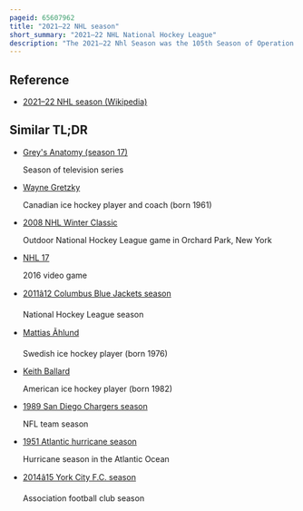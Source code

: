```yaml
---
pageid: 65607962
title: "2021–22 NHL season"
short_summary: "2021–22 NHL National Hockey League"
description: "The 2021–22 Nhl Season was the 105th Season of Operation of the National Hockey League. The League expanded to 32 Teams with the Addition of the Seattle Kraken. The League had an october-to-april Regular Season Scheduling and a full 82-game Regular Season for the first Time since the 2018–19 Nhl Season as the previous two Nhl Seasons were shortened due to the Covid-19 Pandemic. The Season began on October 12."
---
```


## Reference

- [2021–22 NHL season (Wikipedia)](https://en.wikipedia.org/?curid=65607962)

## Similar TL;DR

- [Grey's Anatomy (season 17)](/tldr/en/greys-anatomy-season-17)

  Season of television series

- [Wayne Gretzky](/tldr/en/wayne-gretzky)

  Canadian ice hockey player and coach (born 1961)

- [2008 NHL Winter Classic](/tldr/en/2008-nhl-winter-classic)

  Outdoor National Hockey League game in Orchard Park, New York

- [NHL 17](/tldr/en/nhl-17)

  2016 video game

- [2011â12 Columbus Blue Jackets season](/tldr/en/201112-columbus-blue-jackets-season)

  National Hockey League season

- [Mattias Ãhlund](/tldr/en/mattias-ohlund)

  Swedish ice hockey player (born 1976)

- [Keith Ballard](/tldr/en/keith-ballard)

  American ice hockey player (born 1982)

- [1989 San Diego Chargers season](/tldr/en/1989-san-diego-chargers-season)

  NFL team season

- [1951 Atlantic hurricane season](/tldr/en/1951-atlantic-hurricane-season)

  Hurricane season in the Atlantic Ocean

- [2014â15 York City F.C. season](/tldr/en/201415-york-city-fc-season)

  Association football club season
